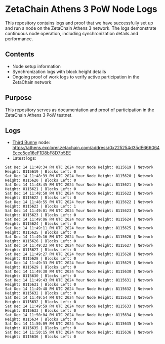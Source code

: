 # ZetaChain Athens 3 PoW Node Logs
This repository contains logs and proof that we have successfully set up and run a node on the ZetaChain Athens 3 network. The logs demonstrate continuous node operation, including synchronization details and performance.

## Contents
- Node setup information
- Synchronization logs with block height details
- Ongoing proof of work logs to verify active participation in the ZetaChain network

## Purpose
This repository serves as documentation and proof of participation in the ZetaChain Athens 3 PoW testnet.

## Logs

- [Third Bunny](https://thirdbunny.xyz/) node: https://athens.explorer.zetachain.com/address/0x225254d35dE666064Eccc5ce16eF1D8bF8D7b5EE
- Latest logs:
```
Sat Dec 14 11:48:34 PM UTC 2024 Your Node Height: 8115619 | Network Height: 8115619 | Blocks Left: 0
Sat Dec 14 11:48:39 PM UTC 2024 Your Node Height: 8115620 | Network Height: 8115620 | Blocks Left: 0
Sat Dec 14 11:48:45 PM UTC 2024 Your Node Height: 8115621 | Network Height: 8115621 | Blocks Left: 0
Sat Dec 14 11:48:50 PM UTC 2024 Your Node Height: 8115622 | Network Height: 8115622 | Blocks Left: 0
Sat Dec 14 11:48:55 PM UTC 2024 Your Node Height: 8115622 | Network Height: 8115623 | Blocks Left: 1
Sat Dec 14 11:49:01 PM UTC 2024 Your Node Height: 8115623 | Network Height: 8115623 | Blocks Left: 0
Sat Dec 14 11:49:06 PM UTC 2024 Your Node Height: 8115624 | Network Height: 8115624 | Blocks Left: 0
Sat Dec 14 11:49:11 PM UTC 2024 Your Node Height: 8115625 | Network Height: 8115625 | Blocks Left: 0
Sat Dec 14 11:49:16 PM UTC 2024 Your Node Height: 8115626 | Network Height: 8115626 | Blocks Left: 0
Sat Dec 14 11:49:22 PM UTC 2024 Your Node Height: 8115627 | Network Height: 8115627 | Blocks Left: 0
Sat Dec 14 11:49:27 PM UTC 2024 Your Node Height: 8115628 | Network Height: 8115628 | Blocks Left: 0
Sat Dec 14 11:49:33 PM UTC 2024 Your Node Height: 8115629 | Network Height: 8115629 | Blocks Left: 0
Sat Dec 14 11:49:38 PM UTC 2024 Your Node Height: 8115630 | Network Height: 8115630 | Blocks Left: 0
Sat Dec 14 11:49:43 PM UTC 2024 Your Node Height: 8115631 | Network Height: 8115631 | Blocks Left: 0
Sat Dec 14 11:49:48 PM UTC 2024 Your Node Height: 8115632 | Network Height: 8115632 | Blocks Left: 0
Sat Dec 14 11:49:54 PM UTC 2024 Your Node Height: 8115632 | Network Height: 8115632 | Blocks Left: 0
Sat Dec 14 11:49:59 PM UTC 2024 Your Node Height: 8115633 | Network Height: 8115633 | Blocks Left: 0
Sat Dec 14 11:50:04 PM UTC 2024 Your Node Height: 8115634 | Network Height: 8115634 | Blocks Left: 0
Sat Dec 14 11:50:09 PM UTC 2024 Your Node Height: 8115635 | Network Height: 8115635 | Blocks Left: 0
Sat Dec 14 11:50:15 PM UTC 2024 Your Node Height: 8115636 | Network Height: 8115636 | Blocks Left: 0
```
